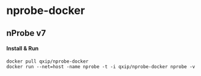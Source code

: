 nprobe-docker
=============

## nProbe v7

#### Install & Run
```
docker pull qxip/nprobe-docker
docker run --net=host -name nprobe -t -i qxip/nprobe-docker nprobe -v
```
